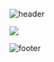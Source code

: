 ![header](https://capsule-render.vercel.app/api?type=wave&color=3498db&height=170&section=header&text=Seo&fontColor=2c3e50&fontAlignX=50&fontAlignY=50&fontSize=100)

<a href="https://github.com/anuraghazra/github-readme-stats">
  <img align="center" src="https://github-readme-stats.vercel.app/api/top-langs/?username=JHSeo-git" />
</a>

![footer](https://capsule-render.vercel.app/api?type=wave&color=3498db&height=170&section=footer&text=&fontColor=ffffff&fontAlignX=45&fontAlignY=65&fontSize=100)
